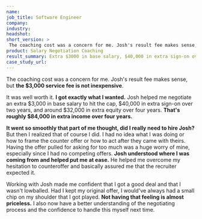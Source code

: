 ```yaml
---
name: 
job_title: Software Engineer
company: 
industry: 
headshot: 
short_version: >
 The coaching cost was a concern for me. Josh's result fee makes sense, but **the $3,000 service fee is not inexpensive**. It was well worth it. Josh helped me negotiate an extra $3,000 in base salary, $40,000 in extra sign-on over two years, and around $32,000 in extra equity over 4 years. **That's roughly $84,000 in extra income over four years.** I also now have a better understanding of the negotiating process and the confidence to handle this myself next time.
product: Salary Negotiation Coaching
result_summary: Extra $3000 in base salary, $40,000 in extra sign-on over two years, and around $32,000 in extra equity over 4 years.
case_study_url: 
---
```


The coaching cost was a concern for me. Josh's result fee makes sense, but **the $3,000 service fee is not inexpensive**.

It was well worth it. **I got exactly what I wanted.** Josh helped me negotiate an extra $3,000 in base salary to hit the cap, $40,000 in extra sign-on over two years, and around $32,000 in extra equity over four years. **That's roughly $84,000 in extra income over four years.**

**It went so smoothly that part of me thought, did I really need to hire Josh?** But then I realized that of course I did. I had no idea what I was doing or how to frame the counter offer or how to act after they came with theirs. Having the offer pulled for asking for too much was a huge worry of mine, especially since I had no competing offers. **Josh understood where I was coming from and helped put me at ease.** He helped me overcome my hesitation to counteroffer and basically assured me that the recruiter expected it.

Working with Josh made me confident that I got a good deal and that I wasn't lowballed. Had I kept my original offer, I would've always had a small chip on my shoulder that I got played. **Not having that feeling is almost priceless.** I also now have a better understanding of the negotiating process and the confidence to handle this myself next time.